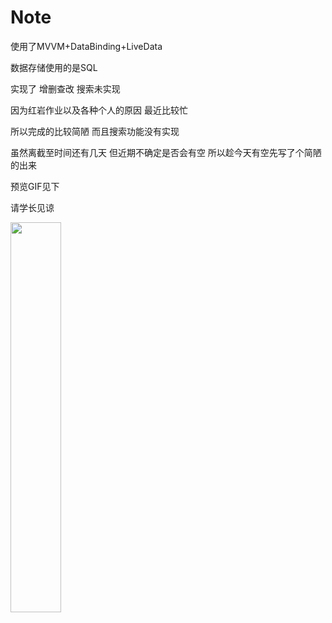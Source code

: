 # Note
使用了MVVM+DataBinding+LiveData

数据存储使用的是SQL

实现了 增删查改 搜索未实现

因为红岩作业以及各种个人的原因 最近比较忙 

所以完成的比较简陋 而且搜索功能没有实现

虽然离截至时间还有几天 但近期不确定是否会有空 所以趁今天有空先写了个简陋的出来

预览GIF见下

请学长见谅

<img src="https://github.com/zz010625/Note/blob/master/gif/Screenrecorder-2021-06-05-21-25-07-607.gif" width="40%" height="40%" alt=" "/><br/>



